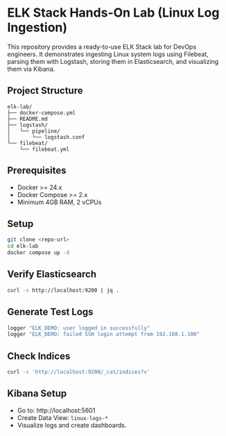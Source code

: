 # ELK Stack Hands-On Lab (Linux Log Ingestion)

This repository provides a ready-to-use ELK Stack lab for DevOps engineers. It demonstrates ingesting Linux system logs using Filebeat, parsing them with Logstash, storing them in Elasticsearch, and visualizing them via Kibana.

## Project Structure
```
elk-lab/
├── docker-compose.yml
├── README.md
├── logstash/
│   └── pipeline/
│       └── logstash.conf
└── filebeat/
    └── filebeat.yml
```

## Prerequisites
- Docker >= 24.x
- Docker Compose >= 2.x
- Minimum 4GB RAM, 2 vCPUs

## Setup
```bash
git clone <repo-url>
cd elk-lab
docker compose up -d
```

## Verify Elasticsearch
```bash
curl -s http://localhost:9200 | jq .
```

## Generate Test Logs
```bash
logger "ELK_DEMO: user logged in successfully"
logger "ELK_DEMO: failed SSH login attempt from 192.168.1.100"
```

## Check Indices
```bash
curl -s 'http://localhost:9200/_cat/indices?v'
```

## Kibana Setup
- Go to: http://localhost:5601
- Create Data View: `linux-logs-*`
- Visualize logs and create dashboards.
